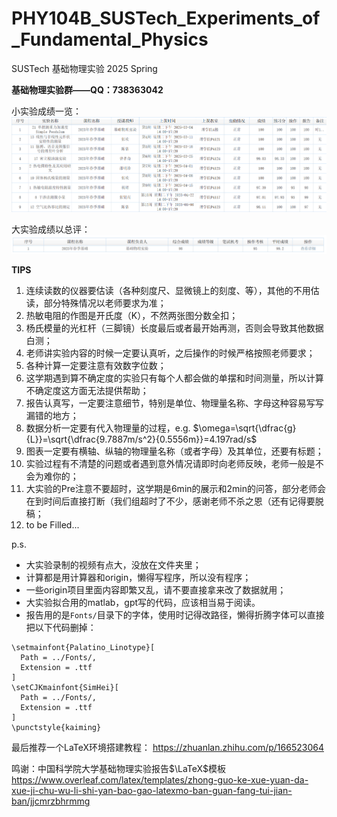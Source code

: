 # PHY104B_SUSTech_Experiments_of_Fundamental_Physics

SUSTech 基础物理实验 2025 Spring

**基础物理实验群——QQ：738363042**

小实验成绩一览：
![小实验成绩](小实验成绩.png)

大实验成绩以总评：
![成绩](成绩.png)

**TIPS**

1. 连续读数的仪器要估读（各种刻度尺、显微镜上的刻度、等），其他的不用估读，部分特殊情况以老师要求为准；
2. 热敏电阻的作图是开氏度（K），不然两张图分数全扣；
3. 杨氏模量的光杠杆（三脚镜）长度最后或者最开始再测，否则会导致其他数据白测；
4. 老师讲实验内容的时候一定要认真听，之后操作的时候严格按照老师要求；
5. 各种计算一定要注意有效数字位数；
6. 这学期遇到算不确定度的实验只有每个人都会做的单摆和时间测量，所以计算不确定度这方面无法提供帮助；
7. 报告认真写，一定要注意细节，特别是单位、物理量名称、字母这种容易写写漏错的地方；
8. 数据分析一定要有代入物理量的过程，e.g. $\omega=\sqrt{\dfrac{g}{L}}=\sqrt{\dfrac{9.7887m/s^2}{0.5556m}}=4.197rad/s$
9. 图表一定要有横轴、纵轴的物理量名称（或者字母）及其单位，还要有标题；
10. 实验过程有不清楚的问题或者遇到意外情况请即时向老师反映，老师一般是不会为难你的；
11. 大实验的Pre注意不要超时，这学期是6min的展示和2min的问答，部分老师会在到时间后直接打断（我们组超时了不少，感谢老师不杀之恩（还有记得要脱稿；
12. to be Filled...

p.s.
- 大实验录制的视频有点大，没放在文件夹里；
- 计算都是用计算器和origin，懒得写程序，所以没有程序；
- 一些origin项目里面内容即繁又乱，请不要直接拿来改了数据就用；
- 大实验拟合用的matlab，gpt写的代码，应该相当易于阅读。
- 报告用的是`Fonts/`目录下的字体，使用时记得改路径，懒得折腾字体可以直接把以下代码删掉：
```
\setmainfont{Palatino_Linotype}[
  Path = ../Fonts/,
  Extension = .ttf
]
\setCJKmainfont{SimHei}[
  Path = ../Fonts/,
  Extension = .ttf
]
\punctstyle{kaiming}
```

最后推荐一个LaTeX环境搭建教程：
https://zhuanlan.zhihu.com/p/166523064

鸣谢：中国科学院大学基础物理实验报告$\LaTeX$模板
https://www.overleaf.com/latex/templates/zhong-guo-ke-xue-yuan-da-xue-ji-chu-wu-li-shi-yan-bao-gao-latexmo-ban-guan-fang-tui-jian-ban/jjcmrzbhrmmg